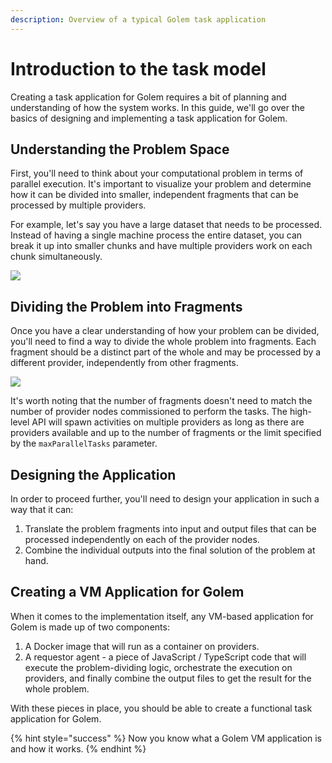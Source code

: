 ```yaml
---
description: Overview of a typical Golem task application
---
```


# Introduction to the task model

Creating a task application for Golem requires a bit of planning and understanding of how the system works. In this guide, we'll go over the basics of designing and implementing a task application for Golem.

## Understanding the Problem Space

First, you'll need to think about your computational problem in terms of parallel execution. It's important to visualize your problem and determine how it can be divided into smaller, independent fragments that can be processed by multiple providers.

For example, let's say you have a large dataset that needs to be processed. Instead of having a single machine process the entire dataset, you can break it up into smaller chunks and have multiple providers work on each chunk simultaneously.

![](../../.gitbook/assets/tutorial-01.jpg)

## Dividing the Problem into Fragments

Once you have a clear understanding of how your problem can be divided, you'll need to find a way to divide the whole problem into fragments. Each fragment should be a distinct part of the whole and may be processed by a different provider, independently from other fragments.

![](../../.gitbook/assets/tutorial-02.jpg)

It's worth noting that the number of fragments doesn't need to match the number of provider nodes commissioned to perform the tasks. The high-level API will spawn activities on multiple providers as long as there are providers available and up to the number of fragments or the limit specified by the `maxParallelTasks` parameter.

## Designing the Application

In order to proceed further, you'll need to design your application in such a way that it can:

1. Translate the problem fragments into input and output files that can be processed independently on each of the provider nodes.
2. Combine the individual outputs into the final solution of the problem at hand.

## Creating a VM Application for Golem

When it comes to the implementation itself, any VM-based application for Golem is made up of two components:

1. A Docker image that will run as a container on providers.
2. A requestor agent - a piece of JavaScript / TypeScript code that will execute the problem-dividing logic, orchestrate the execution on providers, and finally combine the output files to get the result for the whole problem.

With these pieces in place, you should be able to create a functional task application for Golem.

{% hint style="success" %}
Now you know what a Golem VM application is and how it works.
{% endhint %}
